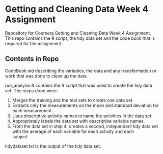 # Getting and Cleaning Data Week 4 Assignment
Repository for Coursera Getting and Cleaning Data Week 4 Assignment.  This repo contains the R script, the tidy data set and the code book that is required for the assignment.
## Contents in Repo
CodeBook.md describing the variables, the data and any transformation or work that was done to clean up the data.

run_analysis.R contains the R script that was used to create the tidy data set.  The steps done were:

1. Merges the training and the test sets to create one data set.
2. Extracts only the measurements on the mean and standard deviation for each measurement.
3. Uses descriptive activity names to name the activities in the data set
4. Appropriately labels the data set with descriptive variable names.
5. From the data set in step 4, creates a second, independent tidy data set with the average of each variable for each activity and each  
   subject.

tidydataset.txt is the output of the tidy data set.
